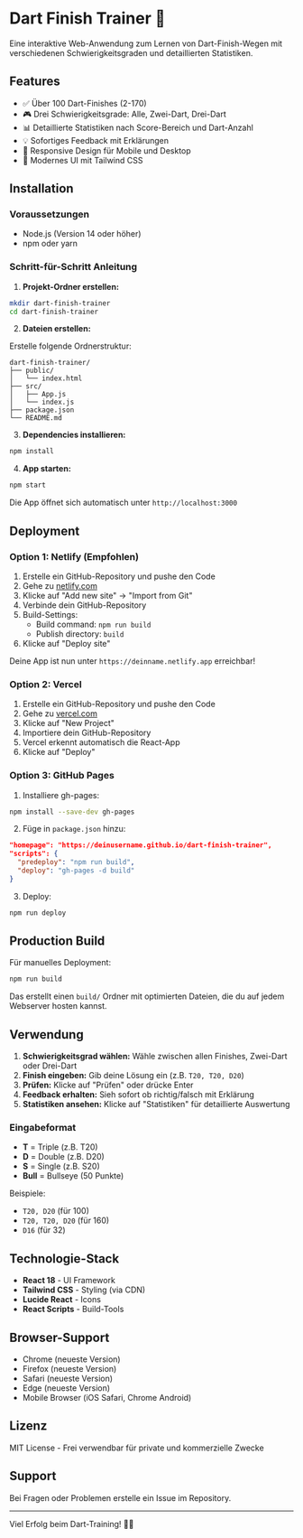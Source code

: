 # Dart Finish Trainer 🎯

Eine interaktive Web-Anwendung zum Lernen von Dart-Finish-Wegen mit verschiedenen Schwierigkeitsgraden und detaillierten Statistiken.

## Features

- ✅ Über 100 Dart-Finishes (2-170)
- 🎮 Drei Schwierigkeitsgrade: Alle, Zwei-Dart, Drei-Dart
- 📊 Detaillierte Statistiken nach Score-Bereich und Dart-Anzahl
- 💡 Sofortiges Feedback mit Erklärungen
- 📱 Responsive Design für Mobile und Desktop
- 🎨 Modernes UI mit Tailwind CSS

## Installation

### Voraussetzungen

- Node.js (Version 14 oder höher)
- npm oder yarn

### Schritt-für-Schritt Anleitung

1. **Projekt-Ordner erstellen:**
```bash
mkdir dart-finish-trainer
cd dart-finish-trainer
```

2. **Dateien erstellen:**

Erstelle folgende Ordnerstruktur:
```
dart-finish-trainer/
├── public/
│   └── index.html
├── src/
│   ├── App.js
│   └── index.js
├── package.json
└── README.md
```

3. **Dependencies installieren:**
```bash
npm install
```

4. **App starten:**
```bash
npm start
```

Die App öffnet sich automatisch unter `http://localhost:3000`

## Deployment

### Option 1: Netlify (Empfohlen)

1. Erstelle ein GitHub-Repository und pushe den Code
2. Gehe zu [netlify.com](https://netlify.com)
3. Klicke auf "Add new site" → "Import from Git"
4. Verbinde dein GitHub-Repository
5. Build-Settings:
   - Build command: `npm run build`
   - Publish directory: `build`
6. Klicke auf "Deploy site"

Deine App ist nun unter `https://deinname.netlify.app` erreichbar!

### Option 2: Vercel

1. Erstelle ein GitHub-Repository und pushe den Code
2. Gehe zu [vercel.com](https://vercel.com)
3. Klicke auf "New Project"
4. Importiere dein GitHub-Repository
5. Vercel erkennt automatisch die React-App
6. Klicke auf "Deploy"

### Option 3: GitHub Pages

1. Installiere gh-pages:
```bash
npm install --save-dev gh-pages
```

2. Füge in `package.json` hinzu:
```json
"homepage": "https://deinusername.github.io/dart-finish-trainer",
"scripts": {
  "predeploy": "npm run build",
  "deploy": "gh-pages -d build"
}
```

3. Deploy:
```bash
npm run deploy
```

## Production Build

Für manuelles Deployment:
```bash
npm run build
```

Das erstellt einen `build/` Ordner mit optimierten Dateien, die du auf jedem Webserver hosten kannst.

## Verwendung

1. **Schwierigkeitsgrad wählen:** Wähle zwischen allen Finishes, Zwei-Dart oder Drei-Dart
2. **Finish eingeben:** Gib deine Lösung ein (z.B. `T20, T20, D20`)
3. **Prüfen:** Klicke auf "Prüfen" oder drücke Enter
4. **Feedback erhalten:** Sieh sofort ob richtig/falsch mit Erklärung
5. **Statistiken ansehen:** Klicke auf "Statistiken" für detaillierte Auswertung

### Eingabeformat

- **T** = Triple (z.B. T20)
- **D** = Double (z.B. D20)
- **S** = Single (z.B. S20)
- **Bull** = Bullseye (50 Punkte)

Beispiele:
- `T20, D20` (für 100)
- `T20, T20, D20` (für 160)
- `D16` (für 32)

## Technologie-Stack

- **React 18** - UI Framework
- **Tailwind CSS** - Styling (via CDN)
- **Lucide React** - Icons
- **React Scripts** - Build-Tools

## Browser-Support

- Chrome (neueste Version)
- Firefox (neueste Version)
- Safari (neueste Version)
- Edge (neueste Version)
- Mobile Browser (iOS Safari, Chrome Android)

## Lizenz

MIT License - Frei verwendbar für private und kommerzielle Zwecke

## Support

Bei Fragen oder Problemen erstelle ein Issue im Repository.

---

Viel Erfolg beim Dart-Training! 🎯🎉